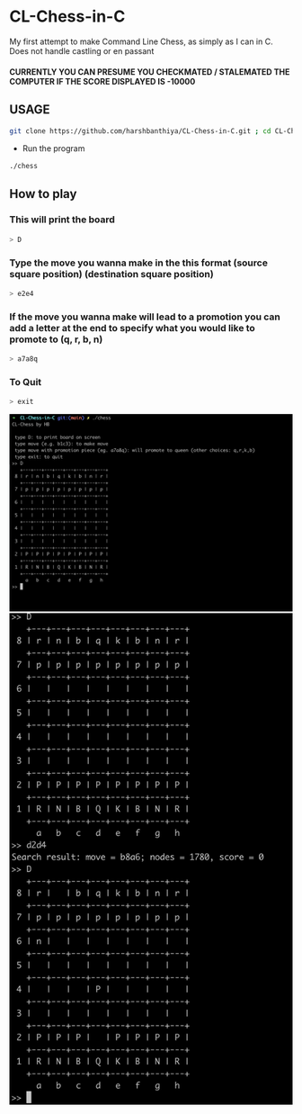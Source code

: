 # CL-Chess-in-C
My first attempt to make Command Line Chess, as simply as I can in C. Does not handle castling or en passant
#### CURRENTLY YOU CAN PRESUME YOU CHECKMATED / STALEMATED THE COMPUTER IF THE SCORE DISPLAYED IS -10000

## USAGE
```sh
git clone https://github.com/harshbanthiya/CL-Chess-in-C.git ; cd CL-Chess-in-C ; gcc CL_Chess.c -o chess 
```
* Run the program 
```sh
./chess 
```
## How to play

### This will print the board 
```sh
> D 
```

### Type the move you wanna make in the this format (source square position) (destination square position)
```sh
> e2e4 
```


### If the move you wanna make will lead to a promotion you can add a letter at the end to specify what you would like to promote to (q, r, b, n)
```sh
> a7a8q
```

### To Quit
```sh
> exit
```


<a href = "url"><img src="https://github.com/harshbanthiya/CL-Chess-in-C/blob/main/imgs/cl-chess2.png"></a>
<a href = "url"><img src="https://github.com/harshbanthiya/CL-Chess-in-C/blob/main/imgs/cl-chess1.png"></a>

